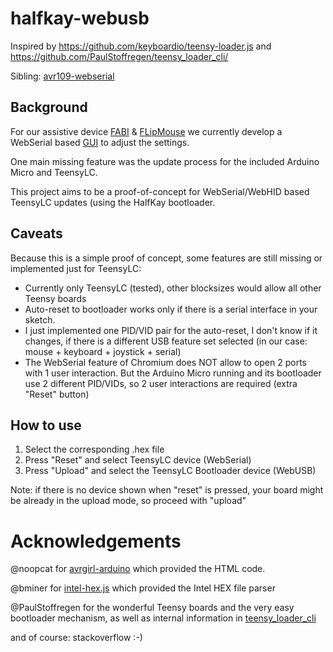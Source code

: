 # halfkay-webusb

Inspired by https://github.com/keyboardio/teensy-loader.js and https://github.com/PaulStoffregen/teensy_loader_cli/

Sibling: [avr109-webserial](https://github.com/benjaminaigner/avr109-webserial)

## Background

For our assistive device [FABI](https://github.com/asterics/fabi) & [FLipMouse](https://github.com/asterics/flipmouse) we currently develop a WebSerial based [GUI](https://github.com/asterics/Addon-Bluetooth-WebGUI) to adjust the settings.

One main missing feature was the update process for the included Arduino Micro and TeensyLC.

This project aims to be a proof-of-concept for WebSerial/WebHID based TeensyLC updates (using the HalfKay bootloader.

## Caveats

Because this is a simple proof of concept, some features are still missing or implemented just for TeensyLC:

* Currently only TeensyLC (tested), other blocksizes would allow all other Teensy boards
* Auto-reset to bootloader works only if there is a serial interface in your sketch.
* I just implemented one PID/VID pair for the auto-reset, I don't know if it changes, if there is a different USB feature set selected (in our case: mouse + keyboard + joystick + serial)
* The WebSerial feature of Chromium does NOT allow to open 2 ports with 1 user interaction. But the Arduino Micro running and its bootloader use 2 different PID/VIDs, so 2 user interactions are required (extra "Reset" button)

## How to use

1. Select the corresponding .hex file
2. Press "Reset" and select TeensyLC device (WebSerial)
3. Press "Upload" and select the TeensyLC Bootloader device (WebUSB)

Note: if there is no device shown when "reset" is pressed, your board might be already in the upload mode, so proceed with "upload"

# Acknowledgements

@noopcat for [avrgirl-arduino](https://github.com/noopkat/avrgirl-arduino) which provided the HTML code.

@bminer for [intel-hex.js](https://github.com/bminer/intel-hex.js) which provided the Intel HEX file parser

@PaulStoffregen for the wonderful Teensy boards and the very easy bootloader mechanism,
as well as internal information in [teensy_loader_cli](https://github.com/PaulStoffregen/teensy_loader_cli/)

and of course: stackoverflow :-)


